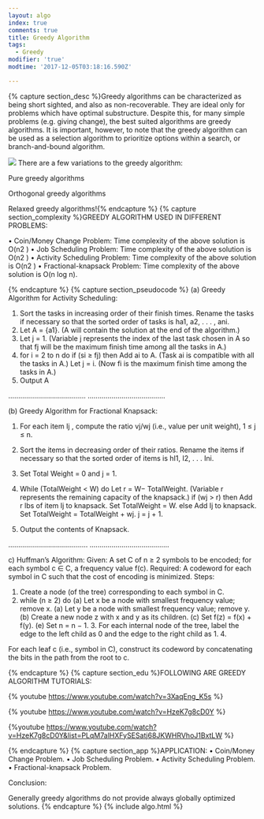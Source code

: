 ```yaml
---
layout: algo
index: true
comments: true
title: Greedy Algorithm
tags:
  - Greedy
modifier: 'true'
modtime: '2017-12-05T03:18:16.590Z'

---
```

{% capture section_desc %}Greedy algorithms can be characterized as being short sighted, and also as non-recoverable. They are ideal only for problems which have optimal substructure. Despite this, for many simple problems (e.g. giving change), the best suited algorithms are greedy algorithms. It is important, however, to note that the greedy algorithm can be used as a selection algorithm to prioritize options within a search, or branch-and-bound algorithm. 

![](https://www.google.com/search?q=greedy+algorithm&source=lnms&tbm=isch&sa=X&ved=0ahUKEwiP4_mH9PHXAhXH3YMKHZgfCHMQ_AUIDCgD&biw=1536&bih=686#imgrc=xZCWHr_mEon_4M:/)
There are a few variations to the greedy algorithm:

Pure greedy algorithms

Orthogonal greedy algorithms

Relaxed greedy algorithms!{% endcapture %}
{% capture section_complexity %}GREEDY ALGORITHM USED IN DIFFERENT PROBLEMS:

• Coin/Money Change Problem: Time complexity of the above solution is O(n2 ) 
• Job Scheduling Problem: Time complexity of the above solution is O(n2 )
• Activity Scheduling Problem: Time complexity of the above solution is O(n2 )
• Fractional-knapsack Problem: Time complexity of the above solution is O(n log n).

 {% endcapture %}
{% capture section_pseudocode %}
(a) Greedy Algorithm for Activity Scheduling: 

1) Sort the tasks in increasing order of their finish times. Rename the tasks if necessary so that the sorted order of tasks is ha1, a2, . . . , ani.
2) Let A = {a1}. (A will contain the solution at the end of the algorithm.) 
3) Let j = 1. (Variable j represents the index of the last task chosen in A so that fj will be the maximum finish time among all the tasks in A.) 
4) for i = 2 to n do if (si ≥ fj) then Add ai to A. (Task ai is compatible with all the tasks in A.) Let j = i. (Now fi is the maximum finish time among the tasks in A.) 
5) Output A

.......................................
.......................................

(b) Greedy Algorithm for Fractional Knapsack: 

1)	For each item Ij , compute the ratio vj/wj (i.e., value per unit weight), 1 ≤ j ≤ n.
 
2)	Sort the items in decreasing order of their ratios. Rename the items if necessary so that the sorted order of items is hI1, I2, . . . Ini.
 
3)	Set Total Weight = 0 and j = 1.
 
4)	While (TotalWeight < W) do Let r = W− TotalWeight. (Variable r represents the remaining capacity of the knapsack.) if (wj > r) then Add r lbs of item Ij to knapsack. Set TotalWeight = W. else Add Ij to knapsack. Set TotalWeight = TotalWeight + wj. j = j + 1.

5)	Output the contents of Knapsack.

........................................
........................................

c) Huffman’s Algorithm: 
Given: 
A set C of n ≥ 2 symbols to be encoded; for each symbol c ∈ C, a frequency value f(c). Required: 
A codeword for each symbol in C such that the cost of encoding is minimized. 
Steps: 
1) Create a node (of the tree) corresponding to each symbol in C. 
2) while (n ≥ 2) do (a) Let x be a node with smallest frequency value; remove x. 
(a) Let y be a node with smallest frequency value; remove y. 
(b) Create a new node z with x and y as its children. 
(c) Set f(z) = f(x) + f(y). (e) Set n = n − 1. 3. For each internal node of the tree, label the edge to the left child as 0 and the edge to the right child as 1. 4. 

For each leaf c (i.e., symbol in C), construct its codeword by concatenating the bits in the path from the root to c.

{% endcapture %}
{% capture section_edu %}FOLLOWING ARE GREEDY ALGORITHM TUTORIALS:

{% youtube https://www.youtube.com/watch?v=3XaqEng_K5s %}


{% youtube https://www.youtube.com/watch?v=HzeK7g8cD0Y %}


{%youtube https://www.youtube.com/watch?v=HzeK7g8cD0Y&list=PLqM7alHXFySESatj68JKWHRVhoJ1BxtLW %}




{% endcapture %}
{% capture section_app %}APPLICATION:
• Coin/Money Change Problem.
• Job Scheduling Problem.
• Activity Scheduling Problem.
• Fractional-knapsack Problem.

Conclusion:

Generally greedy algorithms do not provide always globally optimized solutions.
{% endcapture %}
{% include algo.html %}

